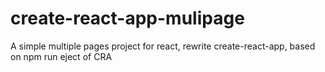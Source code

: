 # create-react-app-mulipage
A simple multiple pages project for react, rewrite create-react-app, based on npm run eject of CRA
